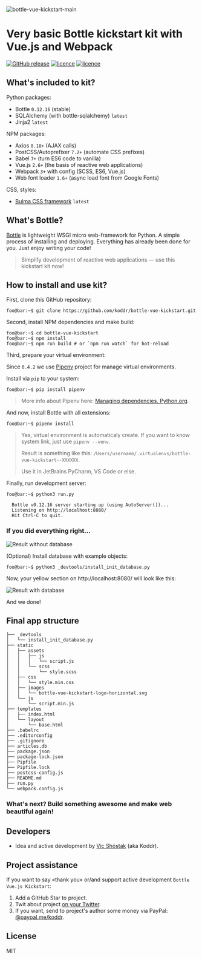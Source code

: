 ![bottle-vue-kickstart-main](https://cloud.githubusercontent.com/assets/11155743/24041455/9fbd99ec-0b1e-11e7-9ba0-a429a28591b0.jpg)

# Very basic Bottle kickstart kit with Vue.js and Webpack

[![GitHub release](https://img.shields.io/badge/version-0.5.3-brightgreen.svg?style=flat-square)](https://github.com/koddr/bottle-vue-kickstart) [![licence](https://img.shields.io/badge/Python-2.7_or_3.4+-red.svg?style=flat-square)](https://www.python.org/downloads/) [![licence](https://img.shields.io/badge/licence-MIT-blue.svg?style=flat-square)](https://github.com/koddr/bottle-vue-kickstart/blob/master/LICENSE.md)

## What's included to kit?

Python packages:

* Bottle `0.12.16` (stable)
* SQLAlchemy (with bottle-sqlalchemy) `latest`
* Jinja2 `latest`

NPM packages:

* Axios `0.18+` (AJAX calls)
* PostCSS/Autoprefixer `7.2+` (automate CSS prefixes)
* Babel `7+` (turn ES6 code to vanilla)
* Vue.js `2.6+` (the basis of reactive web applications)
* Webpack `3+` with config (SCSS, ES6, Vue.js)
* Web font loader `1.6+` (async load font from Google Fonts)

CSS, styles:

* [Bulma CSS framework](https://github.com/jgthms/bulma) `latest`

## What's Bottle?

[Bottle](http://bottlepy.org/) is lightweight WSGI micro web-framework for Python. A simple process of installing and deploying. Everything has already been done for you. Just enjoy writing your code!

> Simplify development of reactive web applications — use this kickstart kit now!

## How to install and use kit?

First, clone this GitHub repository:

```console
foo@bar:~$ git clone https://github.com/koddr/bottle-vue-kickstart.git
```

Second, install NPM dependencies and make build:

```console
foo@bar:~$ cd bottle-vue-kickstart
foo@bar:~$ npm install
foo@bar:~$ npm run build # or `npm run watch` for hot-reload
```

Third, prepare your virtual environment:

Since `0.4.2` we use [Pipenv](https://github.com/pypa/pipenv) project for manage virtual environments. 

Install via `pip` to your system:

```console
foo@bar:~$ pip install pipenv
```

> More info about Pipenv here: [Managing dependencies, Python.org](https://packaging.python.org/tutorials/managing-dependencies/#managing-dependencies).

And now, install Bottle with all extensions: 

```console
foo@bar:~$ pipenv install
```

> Yes, virtual environment is automaticaly create. If you want to know system link, just use `pipenv --venv`.
>
> Result is something like this: `/Users/username/.virtualenvs/bottle-vue-kickstart--XXXXXX`.
>
> Use it in JetBrains PyCharm, VS Code or else.

Finally, run development server:

```console
foo@bar:~$ python3 run.py

  Bottle v0.12.16 server starting up (using AutoServer())...
  Listening on http://localhost:8080/
  Hit Ctrl-C to quit.
```

### If you did everything right...

![Result without database](https://cloud.githubusercontent.com/assets/11155743/24055182/24a5a04c-0b50-11e7-89a6-8f5d85c98e08.png)

(Optional) Install database with example objects:

```console
foo@bar:~$ python3 _devtools/install_init_database.py
```

Now, your yellow section on http://localhost:8080/ will look like this:

![Result with database](https://cloud.githubusercontent.com/assets/11155743/24043867/cf79c344-0b29-11e7-8066-8ebd83e68acb.png)

And we done!

## Final app structure

```console
├── _devtools
│   └── install_init_database.py
├── static
│   ├── assets
│   │   ├── js
│   │   │   └── script.js
│   │   └── scss
│   │       └── style.scss
│   ├── css
│   │   └── style.min.css
│   ├── images
│   │   └── bottle-vue-kickstart-logo-horizontal.svg
│   └── js
│       └── script.min.js
├── templates
│   ├── index.html
│   └── layout
│       └── base.html
├── .babelrc
├── .editorconfig
├── .gitignore
├── articles.db
├── package.json
├── package-lock.json
├── Pipfile
├── Pipfile.lock
├── postcss-config.js
├── README.md
├── run.py
└── webpack.config.js
```

### What's next? Build something awesome and make web beautiful again!

## Developers

- Idea and active development by [Vic Shóstak](https://github.com/koddr) (aka Koddr).

## Project assistance

If you want to say «thank you» or/and support active development `Bottle Vue.js Kickstart`:

1. Add a GitHub Star to project.
2. Twit about project [on your Twitter](https://twitter.com/intent/tweet?text=I%20found%20cool%20starter%20pack%20with%20%23Python%20%40bottlepy%20and%20%23JavaScript%20%40vuejs%20%F0%9F%91%8D%20Also%2C%20include%20configured%3A%20%40webpack%2C%20%23axios%2C%20%40Autoprefixer%20and%20%40babeljs%20%F0%9F%8E%89&url=https%3A%2F%2Fgithub.com%2Fkoddr%2Fbottle-vue-kickstart).
3. If you want, send to project's author some money via PayPal: [@paypal.me/koddr](https://paypal.me/koddr?locale.x=en_EN).

## License

MIT
